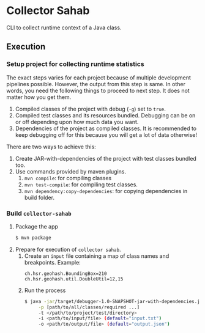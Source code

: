 # Collector Sahab

CLI to collect runtime context of a Java class.

## Execution

### Setup project for collecting runtime statistics

The exact steps varies for each project because of multiple development
pipelines possible. However, the output from this step is same. In other
words, you need the following things to proceed to next step. It does not
matter how you get them.

1. Compiled classes of the project with debug (`-g`) set to `true`.
2. Compiled test classes and its resources bundled. Debugging can be on or off
   depending upon how much data you want.
3. Dependencies of the project as compiled classes. It is recommended to keep
   debugging off for this because you will get a lot of data otherwise!

There are two ways to achieve this:
1. Create JAR-with-dependencies of the project with test classes bundled too.
2. Use commands provided by maven plugins.
   1. `mvn compile`: for compiling classes
   2. `mvn test-compile`: for compiling test classes.
   3. `mvn dependency:copy-dependencies`: for copying dependencies in build folder.

### Build `collector-sahab`

1. Package the app
    ```bash
   $ mvn package
    ```
2. Prepare for execution of `collector sahab`.
   1. Create an `input` file containing a map of class names and breakpoints.
      Example:
      ```text
      ch.hsr.geohash.BoundingBox=210
      ch.hsr.geohash.util.DoubleUtil=12,15
      ```
   2. Run the process
      ```bash
      $ java -jar/target/debugger-1.0-SNAPSHOT-jar-with-dependencies.jar \
           -p [path/to/all/classes/required ...]
           -t </path/to/project/test/directory>
           -i <path/to/input/file> (default="input.txt")
           -o <path/to/output/file> (default="output.json")
      ```
